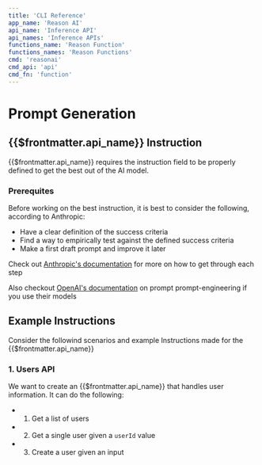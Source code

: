 ```yaml
---
title: 'CLI Reference'
app_name: 'Reason AI'
api_name: 'Inference API'
api_names: 'Inference APIs'
functions_name: 'Reason Function'
functions_names: 'Reason Functions'
cmd: 'reasonai'
cmd_api: 'api'
cmd_fn: 'function'
---
```


# Prompt Generation

## {{$frontmatter.api_name}} Instruction

{{$frontmatter.api_name}} requires the instruction field to be properly defined to get the best out of the AI model.

### Prerequites

Before working on the best instruction, it is best to consider the following, according to Anthropic:

- Have a clear definition of the success criteria
- Find a way to empirically test against the defined success criteria
- Make a first draft prompt and improve it later

Check out [Anthropic's documentation](https://docs.anthropic.com/en/docs/build-with-claude/prompt-engineering/overview) for more on how to get through each step

Also checkout [OpenAI's documentation](https://platform.openai.com/docs/guides/prompt-engineering) on prompt prompt-engineering if you use their models

## Example Instructions

Consider the followind scenarios and example Instructions made for the {{$frontmatter.api_name}}

### 1. Users API

We want to create an {{$frontmatter.api_name}} that handles user information.
It can do the following:

- 1. Get a list of users
- 2. Get a single user given a `userId` value
- 3. Create a user given an input
